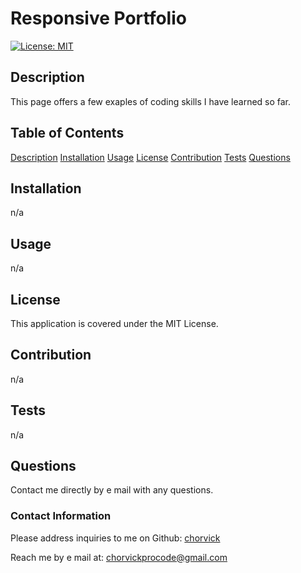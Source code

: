 # Responsive Portfolio

[![License: MIT](https://img.shields.io/badge/License-MIT-yellow.svg)](https://opensource.org/licenses/MIT)

## Description

This page offers a few exaples of coding skills I have learned so far.

## Table of Contents

[Description](#description)
[Installation](#installation)
[Usage](#usage)
[License](#license)
[Contribution](#contribution)
[Tests](#tests)
[Questions](#questions)

## Installation

n/a

## Usage

n/a

## License

This application is covered under the MIT License.

## Contribution

n/a

## Tests

n/a

## Questions

Contact me directly by e mail with any questions.

### Contact Information

Please address inquiries to me on Github: [chorvick](https://github.com/chorvick)

Reach me by e mail at: chorvickprocode@gmail.com

